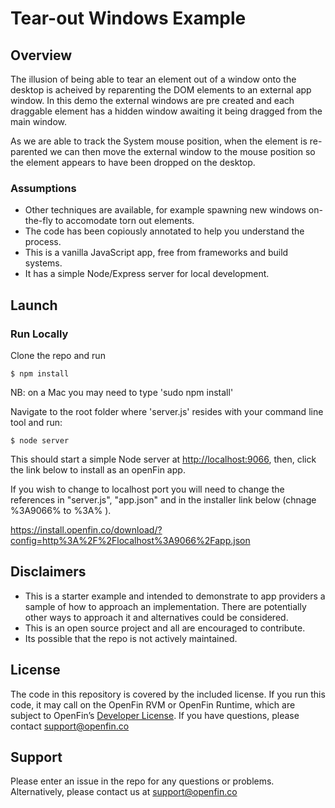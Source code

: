 # Tear-out Windows Example

## Overview
The illusion of being able to tear an element out of a window onto the desktop is acheived by reparenting the DOM elements to an external app window. In this demo the external windows are pre created and each draggable element has a hidden window awaiting it being dragged from the main window. 

As we are able to track the System mouse position, when the element is re-parented we can then move the external window to the mouse position so the element appears to have been dropped on the desktop.

### Assumptions
* Other techniques are available, for example spawning new windows on-the-fly to accomodate torn out elements. 
* The code has been copiously annotated to help you understand the process.
* This is a vanilla JavaScript app, free from frameworks and build systems.
* It has a simple Node/Express server for local development.

## Launch

### Run Locally
Clone the repo and run

```
$ npm install
```
NB: on a Mac you may need to type 'sudo npm install'

Navigate to the root folder where 'server.js' resides with your command line tool and run:

```
$ node server
```

This should start a simple Node server at [http://localhost:9066](http://localhost:9066), then, click the link below to install as an openFin app. 

If you wish to change to localhost port you will need to change the references in "server.js", "app.json" and in the installer link below (chnage %3A9066% to %3A<new port number>% ).

https://install.openfin.co/download/?config=http%3A%2F%2Flocalhost%3A9066%2Fapp.json

## Disclaimers
* This is a starter example and intended to demonstrate to app providers a sample of how to approach an implementation. There are potentially other ways to approach it and alternatives could be considered. 
* This is an open source project and all are encouraged to contribute.
* Its possible that the repo is not actively maintained.

## License
The code in this repository is covered by the included license.  If you run this code, it may call on the OpenFin RVM or OpenFin Runtime, which are subject to OpenFin’s [Developer License](https://openfin.co/developer-agreement/). If you have questions, please contact support@openfin.co

## Support
Please enter an issue in the repo for any questions or problems. 
<br> Alternatively, please contact us at support@openfin.co
